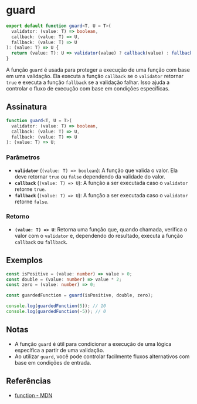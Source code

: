 # guard

```typescript
export default function guard<T, U = T>(
  validator: (value: T) => boolean,
  callback: (value: T) => U,
  fallback: (value: T) => U
): (value: T) => U {
  return (value: T): U => validator(value) ? callback(value) : fallback(value);
}
```

A função `guard` é usada para proteger a execução de uma função com base em uma validação. Ela executa a função `callback` se o `validator` retornar `true` e executa a função `fallback` se a validação falhar. Isso ajuda a controlar o fluxo de execução com base em condições específicas.

## Assinatura

```typescript
function guard<T, U = T>(
  validator: (value: T) => boolean,
  callback: (value: T) => U,
  fallback: (value: T) => U
): (value: T) => U;
```

### Parâmetros

- **`validator`** (`(value: T) => boolean`): A função que valida o valor. Ela deve retornar `true` ou `false` dependendo da validade do valor.
- **`callback`** (`(value: T) => U`): A função a ser executada caso o `validator` retorne `true`.
- **`fallback`** (`(value: T) => U`): A função a ser executada caso o `validator` retorne `false`.

### Retorno

- **`(value: T) => U`**: Retorna uma função que, quando chamada, verifica o valor com o `validator` e, dependendo do resultado, executa a função `callback` ou `fallback`.

## Exemplos

```typescript
const isPositive = (value: number) => value > 0;
const double = (value: number) => value * 2;
const zero = (value: number) => 0;

const guardedFunction = guard(isPositive, double, zero);

console.log(guardedFunction(5)); // 10
console.log(guardedFunction(-5)); // 0
```

## Notas

- A função `guard` é útil para condicionar a execução de uma lógica específica a partir de uma validação.
- Ao utilizar `guard`, você pode controlar facilmente fluxos alternativos com base em condições de entrada.

## Referências

- [function - MDN](https://developer.mozilla.org/en-US/docs/Web/JavaScript/Guide/Functions)